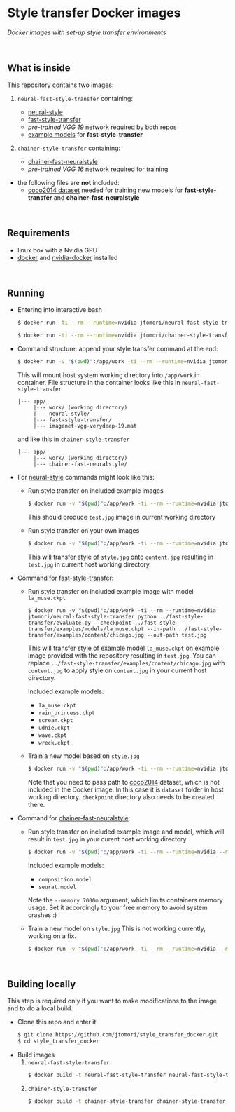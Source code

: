 # Style transfer Docker images
*Docker images with set-up style transfer environments*

<br>

## What is inside
This repository contains two images:

1. `neural-fast-style-transfer` containing:
    * [neural-style](https://github.com/anishathalye/neural-style)
    * [fast-style-transfer](https://github.com/lengstrom/fast-style-transfer)
    * *pre-trained VGG 19* network required by both repos
    * [example models](https://drive.google.com/drive/folders/0B9jhaT37ydSyRk9UX0wwX3BpMzQ) for **fast-style-transfer**

2. `chainer-style-transfer` containing:
    * [chainer-fast-neuralstyle](https://github.com/yusuketomoto/chainer-fast-neuralstyle/tree/resize-conv)
    * *pre-trained VGG 16* network required for training

* the following files are **not** included:
    * [coco2014 dataset](http://msvocds.blob.core.windows.net/coco2014/train2014.zip) needed for training new models for **fast-style-transfer** and **chainer-fast-neuralstyle**

<br>

## Requirements
* linux box with a Nvidia GPU
* [docker](https://docs.docker.com/install/linux/docker-ce/ubuntu/) and [nvidia-docker](https://github.com/nvidia/nvidia-docker/wiki/Installation-(version-2.0)) installed

<br>

## Running
* Entering into interactive bash
    ```bash
    $ docker run -ti --rm --runtime=nvidia jtomori/neural-fast-style-transfer bash
    ```
    ```bash
    $ docker run -ti --rm --runtime=nvidia jtomori/chainer-style-transfer bash
    ```


* Command structure: append your style transfer command at the end:
    ```bash
    $ docker run -v "$(pwd)":/app/work -ti --rm --runtime=nvidia jtomori/neural-fast-style-transfer [your command here]
    ```
    This will mount host system working directory into `/app/work` in container. File structure in the container looks like this in `neural-fast-style-transfer`
    ```
    |--- app/
         |--- work/ (working directory)
         |--- neural-style/
         |--- fast-style-transfer/
         |--- imagenet-vgg-verydeep-19.mat
    ```
    and like this in `chainer-style-transfer`
    ```
    |--- app/
         |--- work/ (working directory)
         |--- chainer-fast-neuralstyle/
    ```
* For [neural-style](https://github.com/anishathalye/neural-style) commands might look like this:

    * Run style transfer on included example images
        ```bash
        $ docker run -v "$(pwd)":/app/work -ti --rm --runtime=nvidia jtomori/neural-fast-style-transfer python ../neural-style/neural_style.py --network ../imagenet-vgg-verydeep-19.mat --content ../neural-style/examples/1-content.jpg --styles ../neural-style/examples/1-style.jpg --output test.jpg --iterations 10
        ```
        This should produce `test.jpg` image in current working directory

    * Run style transfer on your own images
        ```bash
        $ docker run -v "$(pwd)":/app/work -ti --rm --runtime=nvidia jtomori/neural-fast-style-transfer python ../neural-style/neural_style.py --network ../imagenet-vgg-verydeep-19.mat --content content.jpg --styles style.jpg --output test.jpg --iterations 10
        ```
        This will transfer style of `style.jpg` onto `content.jpg` resulting in `test.jpg` in current host working directory.

* Command for [fast-style-transfer](https://github.com/lengstrom/fast-style-transfer):

    * Run style transfer on included example image with model `la_muse.ckpt`
        ```
        $ docker run -v "$(pwd)":/app/work -ti --rm --runtime=nvidia jtomori/neural-fast-style-transfer python ../fast-style-transfer/evaluate.py --checkpoint ../fast-style-transfer/examples/models/la_muse.ckpt --in-path ../fast-style-transfer/examples/content/chicago.jpg --out-path test.jpg
        ```
        This will transfer style of example model `la_muse.ckpt` on example image provided with the repository resulting in `test.jpg`. You can replace `../fast-style-transfer/examples/content/chicago.jpg` with `content.jpg` to apply style on `content.jpg` in your current host directory.

        Included example models:
        * `la_muse.ckpt`
        * `rain_princess.ckpt`
        * `scream.ckpt`
        * `udnie.ckpt`
        * `wave.ckpt`
        * `wreck.ckpt`
    
    * Train a new model based on `style.jpg`
        ```bash
        $ docker run -v "$(pwd)":/app/work -ti --rm --runtime=nvidia jtomori/neural-fast-style-transfer python ../fast-style-transfer/style.py --vgg-path ../imagenet-vgg-verydeep-19.mat --style style.jpg --checkpoint-dir checkpoint --train-path dataset
        ```
        Note that you need to pass path to [coco2014](http://msvocds.blob.core.windows.net/coco2014/train2014.zip) dataset, which is not included in the Docker image. In this case it is `dataset` folder in host working directory. `checkpoint` directory also needs to be created there.

* Command for [chainer-fast-neuralstyle](https://github.com/yusuketomoto/chainer-fast-neuralstyle/tree/resize-conv):

    * Run style transfer on included example image and model, which will result in `test.jpg` in your curent host working directory
        ```bash
        $ docker run -v "$(pwd)":/app/work -ti --rm --runtime=nvidia --memory 7000m jtomori/chainer-style-transfer python3 ../chainer-fast-neuralstyle/generate.py ../chainer-fast-neuralstyle/sample_images/tubingen.jpg -m ../chainer-fast-neuralstyle/models/composition.model -o test.jpg -g 0
        ```
        
        Included example models:
        * `composition.model`
        * `seurat.model`
        
        Note the `--memory 7000m` argument, which limits containers memory usage. Set it accordingly to your free memory to avoid system crashes :)
    
    * Train a new model on `style.jpg`
        This is not working currently, working on a fix.
        ```bash
        $ docker run -v "$(pwd)":/app/work -ti --rm --runtime=nvidia --memory 7000m jtomori/chainer-style-transfer python3 ../chainer-fast-neuralstyle/train.py --initmodel ../chainer-fast-neuralstyle/vgg16.model --dataset dataset --style_image style.jpg -g 0
        ```

<br>

## Building locally
This step is required only if you want to make modifications to the image and to do a local build.
* Clone this repo and enter it
    ```bash
    $ git clone https://github.com/jtomori/style_transfer_docker.git
    $ cd style_transfer_docker
    ```
* Build images
    1. `neural-fast-style-transfer`
        ```bash
        $ docker build -t neural-fast-style-transfer neural-fast-style-transfer
        ```
    2. `chainer-style-transfer`
        ```bash
        $ docker build -t chainer-style-transfer chainer-style-transfer
        ```
